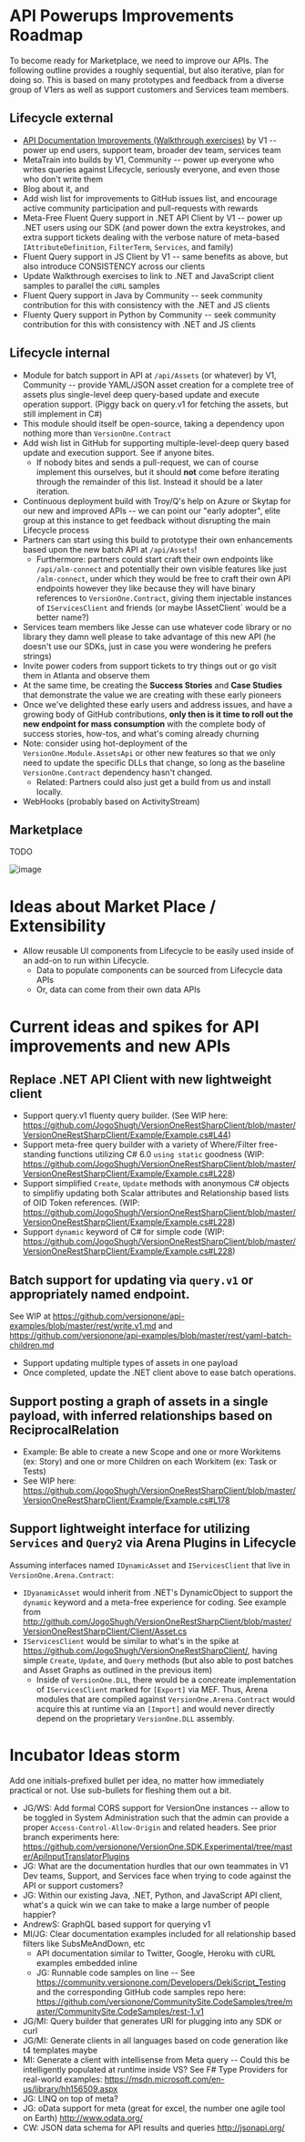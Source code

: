 # API Powerups Improvements Roadmap

To become ready for Marketplace, we need to improve our APIs. The following outline provides a roughly sequential, but also iterative, plan for doing so. This is based on many prototypes and feedback from a diverse group of V1ers as well as support customers and Services team members.

## Lifecycle external

* [API Documentation Improvements (Walkthrough exercises)](https://www7.v1host.com/V1Production/Epic.mvc/Summary?oidToken=Epic%3A845027) by V1 -- power up end users, support team, broader dev team, services team
* MetaTrain into builds by V1, Community -- power up everyone who writes queries against Lifecycle, seriously everyone, and even those who don't write them
 * Blog about it, and 
 * Add wish list for improvements to GitHub issues list, and encourage active community participation and pull-requests with rewards
* Meta-Free Fluent Query support in .NET API Client by V1 -- power up .NET users using our SDK (and power down the extra keystrokes, and extra support tickets dealing with the verbose nature of meta-based `IAttributeDefinition`, `FilterTerm`, `Services`, and family)
* Fluent Query support in JS Client by V1 -- same benefits as above, but also introduce CONSISTENCY across our clients
* Update Walkthrough exercises to link to .NET and JavaScript client samples to parallel the `cURL` samples
* Fluent Query support in Java by Community -- seek community contribution for this with consistency with the .NET and JS clients
* Fluenty Query support in Python by Community -- seek community contribution for this with consistency with .NET and JS clients

## Lifecycle internal

* Module for batch support in API at `/api/Assets` (or whatever) by V1, Community -- provide YAML/JSON asset creation for a complete tree of assets plus single-level deep query-based update and execute operation support. (Piggy back on query.v1 for fetching the assets, but still implement in C#)
 * This module should itself be open-source, taking a dependency upon nothing more than `VersionOne.Contract`
 * Add wish list in GitHub for supporting multiple-level-deep query based update and execution support. See if anyone bites.
   * If nobody bites and sends a pull-request, we can of course implement this ourselves, but it should **not** come before iterating through the remainder of this list. Instead it should be a later iteration.
* Continuous deployment build with Troy/Q's help on Azure or Skytap for our new and improved APIs -- we can point our "early adopter", elite group at this instance to get feedback without disrupting the main Lifecycle process
 * Partners can start using this build to prototype their own enhancements based upon the new batch API at `/api/Assets`!
   * Furthermore: partners could start craft their own endpoints like `/api/alm-connect` and potentially their own visible features like just `/alm-connect`, under which they would be free to craft their own API endpoints however they like because they will have binary references to `VersionOne.Contract`, giving them injectable instances of `IServicesClient` and friends (or maybe IAssetClient` would be a better name?)
 * Services team members like Jesse can use whatever code library or no library they damn well please to take advantage of this new API (he doesn't use our SDKs, just in case you were wondering he prefers strings)
 * Invite power coders from support tickets to try things out or go visit them in Atlanta and observe them
 * At the same time, be creating the **Success Stories** and **Case Studies** that demonstrate the value we are creating with these early pioneers
  * Once we've delighted these early users and address issues, and have a growing body of GitHub contributions, **only then is it time to roll out the new endpoint for mass consumption** with the complete body of success stories, how-tos, and what's coming already churning
 * Note: consider using hot-deployment of the `VersionOne.Module.AssetsApi` or other new features so that we only need to update the specific DLLs that change, so long as the baseline `VersionOne.Contract` dependency hasn't changed.
   * Related: Partners could also just get a build from us and install locally.
* WebHooks (probably based on ActivityStream)

## Marketplace

TODO

![image](https://cloud.githubusercontent.com/assets/1863005/18800840/49766168-81ad-11e6-919a-014c5f80786d.png)

# Ideas about Market Place / Extensibility
* Allow reusable UI components from Lifecycle to be easily used inside of an add-on to run within Lifecycle.
  * Data to populate components can be sourced from Lifecycle data APIs
  * Or, data can come from their own data APIs

# Current ideas and spikes for API improvements and new APIs

## Replace .NET API Client with new lightweight client

* Support query.v1 fluenty query builder. (See WIP here: https://github.com/JogoShugh/VersionOneRestSharpClient/blob/master/VersionOneRestSharpClient/Example/Example.cs#L44)
* Support meta-free query builder with a variety of Where/Filter free-standing functions utilizing C# 6.0 `using static` goodness (WIP: https://github.com/JogoShugh/VersionOneRestSharpClient/blob/master/VersionOneRestSharpClient/Example/Example.cs#L228)
* Support simplified `Create`, `Update` methods with anonymous C# objects to simplifiy updating both Scalar attributes and Relationship based lists of OID Token references. (WIP: https://github.com/JogoShugh/VersionOneRestSharpClient/blob/master/VersionOneRestSharpClient/Example/Example.cs#L228)
* Support `dynamic` keyword of C# for simple code (WIP: https://github.com/JogoShugh/VersionOneRestSharpClient/blob/master/VersionOneRestSharpClient/Example/Example.cs#L228)

## Batch support for updating via `query.v1` or appropriately named endpoint.

See WIP at https://github.com/versionone/api-examples/blob/master/rest/write.v1.md and https://github.com/versionone/api-examples/blob/master/rest/yaml-batch-children.md 

* Support updating multiple types of assets in one payload
* Once completed, update the .NET client above to ease batch operations.

## Support posting a graph of assets in a single payload, with inferred relationships based on ReciprocalRelation

* Example: Be able to create a new Scope and one or more Workitems (ex: Story) and one or more Children on each Workitem (ex: Task or Tests)
* See WIP here: https://github.com/JogoShugh/VersionOneRestSharpClient/blob/master/VersionOneRestSharpClient/Example/Example.cs#L178

## Support lightweight interface for utilizing `Services` and `Query2` via Arena Plugins in Lifecycle

Assuming interfaces named `IDynamicAsset` and `IServicesClient` that live in `VersionOne.Arena.Contract`:

* `IDyanamicAsset` would inherit from .NET's DynamicObject to support the `dynamic` keyword and a meta-free experience for coding. See example from http://github.com/JogoShugh/VersionOneRestSharpClient/blob/master/VersionOneRestSharpClient/Client/Asset.cs
* `IServicesClient` would be similar to what's in the spike at https://github.com/JogoShugh/VersionOneRestSharpClient/, having simple `Create`, `Update`, and `Query` methods (but also able to post batches and Asset Graphs as outlined in the previous item) 
  * Inside of `VersionOne.DLL`, there would be a concreate implementation of `IServicesClient` marked for `[Export]` via MEF. Thus, Arena modules that are compiled against `VersionOne.Arena.Contract` would acquire this at runtime via an `[Import]` and would never directly depend on the proprietary `VersionOne.DLL` assembly.

# Incubator Ideas storm

Add one initials-prefixed bullet per idea, no matter how immediately practical or not. Use sub-bullets for fleshing them out a bit.

* JG/WS: Add formal CORS support for VersionOne instances -- allow to be toggled in System Administration such that the admin can provide a proper `Access-Control-Allow-Origin` and related headers. See prior branch experiments here:  https://github.com/versionone/VersionOne.SDK.Experimental/tree/master/ApiInputTranslatorPlugins
* JG: What are the documentation hurdles that our own teammates in V1 Dev teams, Support, and Services face when trying to code against the API or support customers?
* JG: Within our existing Java, .NET, Python, and JavaScript API client, what's a quick win we can take to make a large number of people happier?
* AndrewS: GraphQL based support for querying v1
* MI/JG: Clear documentation examples included for all relationship based filters like SubsMeAndDown, etc
  * API documentation similar to Twitter, Google, Heroku with cURL examples embedded inline
  * JG: Runnable code samples on line -- See https://community.versionone.com/Developers/DekiScript_Testing and the corresponding GitHub code samples repo here: https://github.com/versionone/CommunitySite.CodeSamples/tree/master/CommunitySite.CodeSamples/rest-1.v1
* JG/MI: Query builder that generates URI for plugging into any SDK or curl
* JG/MI: Generate clients in all languages based on code generation like t4 templates maybe
* MI: Generate a client with intellisense from Meta query -- Could this be intelligently populated at runtime inside VS? See F# Type Providers for real-world examples: https://msdn.microsoft.com/en-us/library/hh156509.aspx
* JG: LINQ on top of meta?
* JG: oData support for meta (great for excel, the number one agile tool on Earth) http://www.odata.org/
* CW: JSON data schema for API results and queries http://jsonapi.org/
